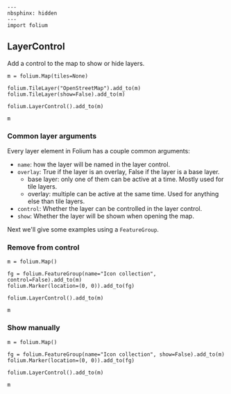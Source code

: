 ```{code-cell} ipython3
---
nbsphinx: hidden
---
import folium
```

## LayerControl

Add a control to the map to show or hide layers.

```{code-cell} ipython3
m = folium.Map(tiles=None)

folium.TileLayer("OpenStreetMap").add_to(m)
folium.TileLayer(show=False).add_to(m)

folium.LayerControl().add_to(m)

m
```

### Common layer arguments

Every layer element in Folium has a couple common arguments:

- `name`: how the layer will be named in the layer control.
- `overlay`: True if the layer is an overlay, False if the layer is a base layer.
  - base layer: only one of them can be active at a time. Mostly used for tile layers.
  - overlay: multiple can be active at the same time. Used for anything else than tile layers.
- `control`: Whether the layer can be controlled in the layer control.
- `show`: Whether the layer will be shown when opening the map.

Next we'll give some examples using a `FeatureGroup`.

### Remove from control

```{code-cell} ipython3
m = folium.Map()

fg = folium.FeatureGroup(name="Icon collection", control=False).add_to(m)
folium.Marker(location=(0, 0)).add_to(fg)

folium.LayerControl().add_to(m)

m
```

### Show manually

```{code-cell} ipython3
m = folium.Map()

fg = folium.FeatureGroup(name="Icon collection", show=False).add_to(m)
folium.Marker(location=(0, 0)).add_to(fg)

folium.LayerControl().add_to(m)

m
```
